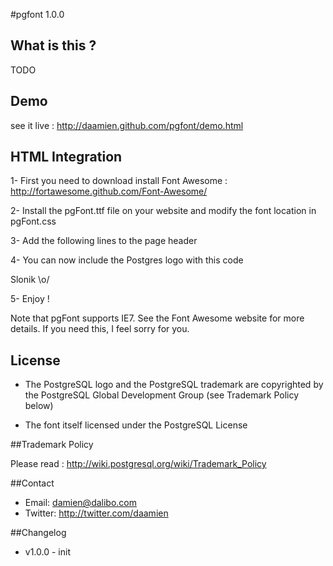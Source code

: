#pgfont 1.0.0


## What is this ?

TODO

## Demo

see it live : http://daamien.github.com/pgfont/demo.html

## HTML Integration 

1- First you need to download install Font Awesome : http://fortawesome.github.com/Font-Awesome/

2- Install the pgFont.ttf file on your website and modify the font location in pgFont.css

3- Add the following lines to the page header

  <link rel="stylesheet" href="font-awesome.css">
  <link rel="stylesheet" href="pgFont.css">

4- You can now include the Postgres logo with this code 

  <p><i class="icon-pg-logo "></i> Slonik \o/</p>

5- Enjoy !


Note that pgFont supports IE7. See the Font Awesome website for more details. If you need this, I feel sorry for you.

## License 

- The PostgreSQL logo and the PostgreSQL trademark are copyrighted by the PostgreSQL Global Development Group (see Trademark Policy below)

- The font itself licensed under the PostgreSQL License 

##Trademark Policy

Please read : http://wiki.postgresql.org/wiki/Trademark_Policy

##Contact
- Email: damien@dalibo.com
- Twitter: http://twitter.com/daamien

##Changelog
- v1.0.0 - init 
